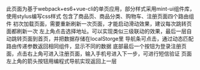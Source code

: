 此页面为基于webpack+es6+vue-cli的单页应用，部分样式采用mint-ui组件库，使用stylus编写css样式
包含了商品页、商品分类、购物车、注册页面四个路由组件
初次加载页面，需要重新刷新一次页面，才能启动滑动效果，建议每次跳转页面都刷新一次
左上角点击选择地址。可以实现类似三级联动的效果，最后一层自动跳转页面到首页，并把数据存储在localStorge里
导航条可点击，通过动态匹配路由传递参数返回相同组件，显示不同的数据
底部最后一个按钮为登录注册页面，点击右上角可进入注册页面，输入手机号进入下一步，可进行短信验证
页面左上角的箭头按钮用编程式导航实现返回上一层
